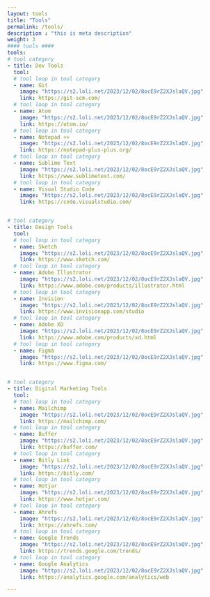 ```yaml
---
layout: tools
title: "Tools"
permalink: /tools/
description : "this is meta description"
weight: 3
#### tools ####
tools:
# tool category
- title: Dev Tools
  tool:
  # tool loop in tool category
  - name: Git
    image: "https://s2.loli.net/2023/12/02/8ocE9rZ2XJslaQV.jpg"
    link: https://git-scm.com/
  # tool loop in tool category
  - name: Atom
    image: "https://s2.loli.net/2023/12/02/8ocE9rZ2XJslaQV.jpg"
    link: https://atom.io/
  # tool loop in tool category
  - name: Notepad ++
    image: "https://s2.loli.net/2023/12/02/8ocE9rZ2XJslaQV.jpg"
    link: https://notepad-plus-plus.org/
  # tool loop in tool category
  - name: Sublime Text
    image: "https://s2.loli.net/2023/12/02/8ocE9rZ2XJslaQV.jpg"
    link: https://www.sublimetext.com/
  # tool loop in tool category
  - name: Visual Studio Code
    image: "https://s2.loli.net/2023/12/02/8ocE9rZ2XJslaQV.jpg"
    link: https://code.visualstudio.com/


# tool category
- title: Design Tools
  tool:
  # tool loop in tool category
  - name: Sketch
    image: "https://s2.loli.net/2023/12/02/8ocE9rZ2XJslaQV.jpg"
    link: https://www.sketch.com/
  # tool loop in tool category
  - name: Adobe Illustrator
    image: "https://s2.loli.net/2023/12/02/8ocE9rZ2XJslaQV.jpg"
    link: https://www.adobe.com/products/illustrator.html
  # tool loop in tool category
  - name: Invision
    image: "https://s2.loli.net/2023/12/02/8ocE9rZ2XJslaQV.jpg"
    link: https://www.invisionapp.com/studio
  # tool loop in tool category
  - name: Adobe XD
    image: "https://s2.loli.net/2023/12/02/8ocE9rZ2XJslaQV.jpg"
    link: https://www.adobe.com/products/xd.html
  # tool loop in tool category
  - name: Figma
    image: "https://s2.loli.net/2023/12/02/8ocE9rZ2XJslaQV.jpg"
    link: https://www.figma.com/


# tool category
- title: Digital Marketing Tools
  tool:
  # tool loop in tool category
  - name: Mailchimp
    image: "https://s2.loli.net/2023/12/02/8ocE9rZ2XJslaQV.jpg"
    link: https://mailchimp.com/
  # tool loop in tool category
  - name: Buffer
    image: "https://s2.loli.net/2023/12/02/8ocE9rZ2XJslaQV.jpg"
    link: https://buffer.com/
  # tool loop in tool category
  - name: Bitly Link
    image: "https://s2.loli.net/2023/12/02/8ocE9rZ2XJslaQV.jpg"
    link: https://bitly.com/
  # tool loop in tool category
  - name: Hotjar
    image: "https://s2.loli.net/2023/12/02/8ocE9rZ2XJslaQV.jpg"
    link: https://www.hotjar.com/
  # tool loop in tool category
  - name: Ahrefs
    image: "https://s2.loli.net/2023/12/02/8ocE9rZ2XJslaQV.jpg"
    link: https://ahrefs.com/
  # tool loop in tool category
  - name: Google Trends
    image: "https://s2.loli.net/2023/12/02/8ocE9rZ2XJslaQV.jpg"
    link: https://trends.google.com/trends/
  # tool loop in tool category
  - name: Google Analytics
    image: "https://s2.loli.net/2023/12/02/8ocE9rZ2XJslaQV.jpg"
    link: https://analytics.google.com/analytics/web

---
```

